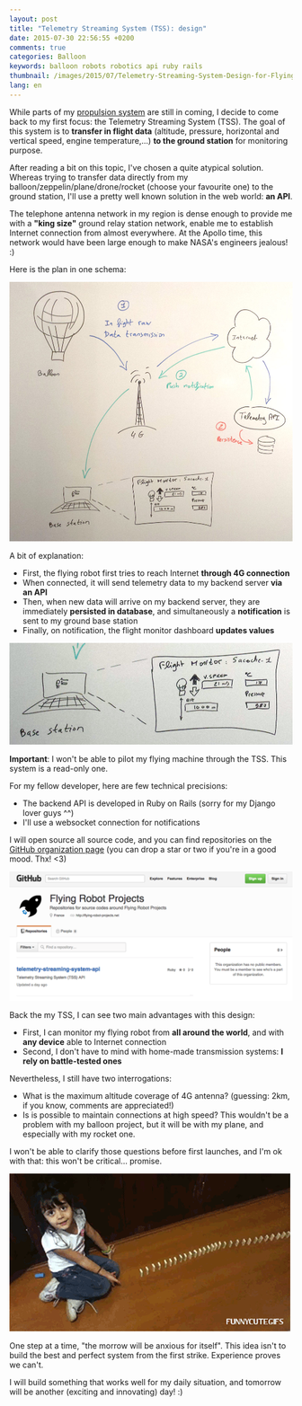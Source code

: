 ```yaml
---
layout: post
title: "Telemetry Streaming System (TSS): design"
date: 2015-07-30 22:56:55 +0200
comments: true
categories: Balloon
keywords: balloon robots robotics api ruby rails
thumbnail: /images/2015/07/Telemetry-Streaming-System-Design-for-Flying-Robots.jpg
lang: en
---
```


While parts of my [propulsion system](/blog/2015/07/25/balloon-propulsion-design/) are still in coming, I decide to come back to my first focus: the Telemetry Streaming System (TSS).
The goal of this system is to **transfer in flight data** (altitude, pressure, horizontal and vertical speed, engine temperature,...) **to the ground station** for monitoring purpose.

<!-- more -->

After reading a bit on this topic, I've chosen a quite atypical solution.
Whereas trying to transfer data directly from my balloon/zeppelin/plane/drone/rocket (choose your favourite one) to the ground station, I'll use a pretty well known solution in the web world: **an API**.

The telephone antenna network in my region is dense enough to provide me with a **"king size"** ground relay station network, enable me to establish Internet connection from almost everywhere. At the Apollo time, this network would have been large enough to make NASA's engineers jealous! :)

Here is the plan in one schema:

<p class="image center">
  <img src="/images/2015/07/Telemetry-Streaming-System-Design-for-Flying-Robots.jpg">
</p>

A bit of explanation:

- First, the flying robot first tries to reach Internet **through 4G connection**
- When connected, it will send telemetry data to my backend server **via an API**
- Then, when new data will arrive on my backend server, they are immediately **persisted in database**, and simultaneously a **notification** is sent to my ground base station
- Finally, on notification, the flight monitor dashboard **updates values**

<p class="image center">
  <img src="/images/2015/07/Telemetry-Streaming-System-Design-Flight-Monitor.jpg">
</p>

**Important**: I won't be able to pilot my flying machine through the TSS. This system is a read-only one.

For my fellow developer, here are few technical precisions:

- The backend API is developed in Ruby on Rails (sorry for my Django lover guys ^^)
- I'll use a websocket connection for notifications

I will open source all source code, and you can find repositories on the <a target="_blank" href="https://github.com/flying-robot-projects">GitHub organization page</a> (you can drop a star or two if you're in a good mood. Thx! <3)

<p class="image center">
  <a target="_blank" href="https://github.com/flying-robot-projects"><img src="/images/2015/07/Flying-Robot-Projects-Github-Source-Code.png"></a>
</p>

Back the my TSS, I can see two main advantages with this design:

- First, I can monitor my flying robot from **all around the world**, and with **any device** able to Internet connection
- Second, I don't have to mind with home-made transmission systems: **I rely on battle-tested ones**

Nevertheless, I still have two interrogations:

- What is the maximum altitude coverage of 4G antenna? (guessing: 2km, if you know, comments are appreciated!)
- Is is possible to maintain connections at high speed? This wouldn't be a problem with my balloon project, but it will be with my plane, and especially with my rocket one.

I won't be able to clarify those questions before first launches, and I'm ok with that: this won't be critical... promise.

<p class="image center">
  <img src="/images/2015/07/Developer-first-test-fail-cute-girl.gif">
</p>

One step at a time, "the morrow will be anxious for itself".
This idea isn't to build the best and perfect system from the first strike. Experience proves we can't.

I will build something that works well for my daily situation, and tomorrow will be another (exciting and innovating) day! :)